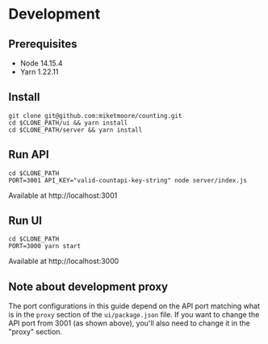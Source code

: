 # Development

## Prerequisites

- Node 14.15.4
- Yarn 1.22.11

## Install

```
git clone git@github.com:miketmoore/counting.git
cd $CLONE_PATH/ui && yarn install
cd $CLONE_PATH/server && yarn install
```

## Run API

```
cd $CLONE_PATH
PORT=3001 API_KEY="valid-countapi-key-string" node server/index.js
```

Available at http://localhost:3001

## Run UI

```
cd $CLONE_PATH
PORT=3000 yarn start
```

Available at http://localhost:3000

## Note about development proxy

The port configurations in this guide depend on the API port matching what is in the `proxy` section of the `ui/package.json` file. If you want to change the API port from 3001 (as shown above), you'll also need to change it in the "proxy" section.
